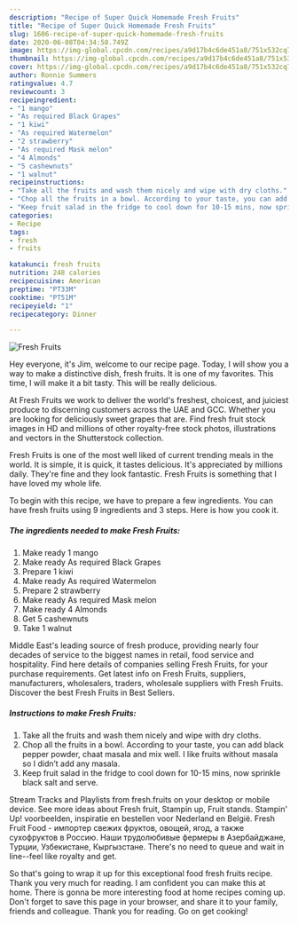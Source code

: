 ```yaml
---
description: "Recipe of Super Quick Homemade Fresh Fruits"
title: "Recipe of Super Quick Homemade Fresh Fruits"
slug: 1606-recipe-of-super-quick-homemade-fresh-fruits
date: 2020-06-08T04:34:58.749Z
image: https://img-global.cpcdn.com/recipes/a9d17b4c6de451a8/751x532cq70/fresh-fruits-recipe-main-photo.jpg
thumbnail: https://img-global.cpcdn.com/recipes/a9d17b4c6de451a8/751x532cq70/fresh-fruits-recipe-main-photo.jpg
cover: https://img-global.cpcdn.com/recipes/a9d17b4c6de451a8/751x532cq70/fresh-fruits-recipe-main-photo.jpg
author: Ronnie Summers
ratingvalue: 4.7
reviewcount: 3
recipeingredient:
- "1 mango"
- "As required Black Grapes"
- "1 kiwi"
- "As required Watermelon"
- "2 strawberry"
- "As required Mask melon"
- "4 Almonds"
- "5 cashewnuts"
- "1 walnut"
recipeinstructions:
- "Take all the fruits and wash them nicely and wipe with dry cloths."
- "Chop all the fruits in a bowl. According to your taste, you can add black pepper powder, chaat masala and mix well. I like fruits without masala so I didn’t add any masala."
- "Keep fruit salad in the fridge to cool down for 10-15 mins, now sprinkle black salt and serve."
categories:
- Recipe
tags:
- fresh
- fruits

katakunci: fresh fruits 
nutrition: 248 calories
recipecuisine: American
preptime: "PT33M"
cooktime: "PT51M"
recipeyield: "1"
recipecategory: Dinner

---
```



![Fresh Fruits](https://img-global.cpcdn.com/recipes/a9d17b4c6de451a8/751x532cq70/fresh-fruits-recipe-main-photo.jpg)

Hey everyone, it's Jim, welcome to our recipe page. Today, I will show you a way to make a distinctive dish, fresh fruits. It is one of my favorites. This time, I will make it a bit tasty. This will be really delicious.

At Fresh Fruits we work to deliver the world&#39;s freshest, choicest, and juiciest produce to discerning customers across the UAE and GCC. Whether you are looking for deliciously sweet grapes that are. Find fresh fruit stock images in HD and millions of other royalty-free stock photos, illustrations and vectors in the Shutterstock collection.

Fresh Fruits is one of the most well liked of current trending meals in the world. It is simple, it is quick, it tastes delicious. It's appreciated by millions daily. They're fine and they look fantastic. Fresh Fruits is something that I have loved my whole life.


To begin with this recipe, we have to prepare a few ingredients. You can have fresh fruits using 9 ingredients and 3 steps. Here is how you cook it.

<!--inarticleads1-->

##### The ingredients needed to make Fresh Fruits:

1. Make ready 1 mango
1. Make ready As required Black Grapes
1. Prepare 1 kiwi
1. Make ready As required Watermelon
1. Prepare 2 strawberry
1. Make ready As required Mask melon
1. Make ready 4 Almonds
1. Get 5 cashewnuts
1. Take 1 walnut


Middle East&#39;s leading source of fresh produce, providing nearly four decades of service to the biggest names in retail, food service and hospitality. Find here details of companies selling Fresh Fruits, for your purchase requirements. Get latest info on Fresh Fruits, suppliers, manufacturers, wholesalers, traders, wholesale suppliers with Fresh Fruits. Discover the best Fresh Fruits in Best Sellers. 

<!--inarticleads2-->

##### Instructions to make Fresh Fruits:

1. Take all the fruits and wash them nicely and wipe with dry cloths.
1. Chop all the fruits in a bowl. According to your taste, you can add black pepper powder, chaat masala and mix well. I like fruits without masala so I didn’t add any masala.
1. Keep fruit salad in the fridge to cool down for 10-15 mins, now sprinkle black salt and serve.


Stream Tracks and Playlists from fresh.fruits on your desktop or mobile device. See more ideas about Fresh fruit, Stampin up, Fruit stands. Stampin&#39; Up! voorbeelden, inspiratie en bestellen voor Nederland en België. Fresh Fruit Food - импортер свежих фруктов, овощей, ягод, а также сухофруктов в Россию. Наши трудолюбивые фермеры в Азербайджане, Турции, Узбекистане, Кыргызстане. There&#39;s no need to queue and wait in line--feel like royalty and get. 

So that's going to wrap it up for this exceptional food fresh fruits recipe. Thank you very much for reading. I am confident you can make this at home. There is gonna be more interesting food at home recipes coming up. Don't forget to save this page in your browser, and share it to your family, friends and colleague. Thank you for reading. Go on get cooking!
